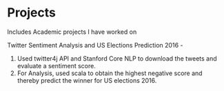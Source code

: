 # Projects
Includes Academic projects I have worked on

Twitter Sentiment Analysis and US Elections Prediction 2016 -
1) Used twitter4j API and Stanford Core NLP to download the tweets and evaluate a sentiment score.
2) For Analysis, used scala to obtain the highest negative score and thereby predict the winner for US elections 2016.
